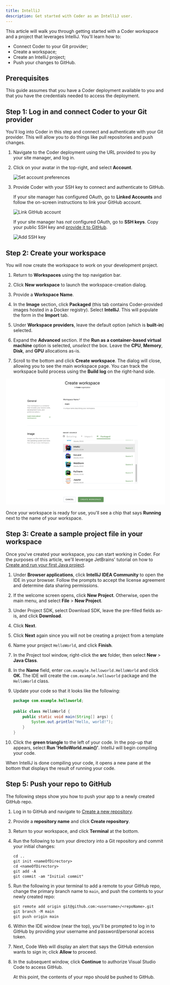 ```yaml
---
title: IntelliJ
description: Get started with Coder as an IntelliJ user.
---
```


This article will walk you through getting started with a Coder workspace and a
project that leverages IntelliJ. You'll learn how to:

- Connect Coder to your Git provider;
- Create a workspace;
- Create an IntelliJ project;
- Push your changes to GitHub.

## Prerequisites

This guide assumes that you have a Coder deployment available to you and that
you have the credentials needed to access the deployment.

## Step 1: Log in and connect Coder to your Git provider

You'll log into Coder in this step and connect and authenticate with your Git
provider. This will allow you to do things like pull repositories and push
changes.

1. Navigate to the Coder deployment using the URL provided to you by your site
   manager, and log in.

1. Click on your avatar in the top-right, and select **Account**.

   ![Set account preferences](../assets/getting-started/account-preferences.png)

1. Provide Coder with your SSH key to connect and authenticate to GitHub.

   If your site manager has configured OAuth, go to **Linked Accounts** and
   follow the on-screen instructions to link your GitHub account.

   ![Link GitHub account](../assets/getting-started/linked-accounts.png)

   If your site manager has _not_ configured OAuth, go to **SSH keys**. Copy
   your public SSH key and
   [provide it to GitHub](https://docs.github.com/en/authentication/connecting-to-github-with-ssh/adding-a-new-ssh-key-to-your-github-account).

   ![Add SSH key](../assets/getting-started/ssh-keys.png)

## Step 2: Create your workspace

You will now create the workspace to work on your development project.

1. Return to **Workspaces** using the top navigation bar.

1. Click **New workspace** to launch the workspace-creation dialog.

1. Provide a **Workspace Name**.

1. In the **Image** section, click **Packaged** (this tab contains
   Coder-provided images hosted in a Docker registry). Select **IntelliJ**. This
   will populate the form in the **Import** tab.

1. Under **Workspace providers**, leave the default option (which is
   **built-in**) selected.

1. Expand the **Advanced** section. If the **Run as a container-based virtual
   machine** option is selected, _unselect_ the box. Leave the **CPU**,
   **Memory**, **Disk**, and **GPU** allocations as-is.

1. Scroll to the bottom and click **Create workspace**. The dialog will close,
   allowing you to see the main workspace page. You can track the workspace
   build process using the **Build log** on the right-hand side.

![Create a workspace](../assets/getting-started/create-workspace-intellij.png)

Once your workspace is ready for use, you'll see a chip that says **Running**
next to the name of your workspace.

## Step 3: Create a sample project file in your workspace

Once you've created your workspace, you can start working in Coder. For the
purposes of this article, we'll leverage JetBrains' tutorial on how to
[Create and run your first Java project](https://www.jetbrains.com/help/idea/creating-and-running-your-first-java-application.html).

1. Under **Browser applications**, click **IntelliJ IDEA Community** to open the
   IDE in your browser. Follow the prompts to accept the license agreement and
   determine data sharing permissions.

1. If the welcome screen opens, click **New Project**. Otherwise, open the main
   menu, and select **File** > **New Project**.

1. Under Project SDK, select Download SDK, leave the pre-filled fields as-is,
   and click **Download**.

1. Click **Next**.

1. Click **Next** again since you will not be creating a project from a template

1. Name your project `HelloWorld`, and click **Finish**.

1. In the Project tool window, right-click the **src** folder, then select
   **New** > **Java Class**.

1. In the **Name** field, enter `com.example.helloworld.HelloWorld` and click
   **OK**. The IDE will create the `com.example.helloworld` package and the
   `HelloWorld` class.

1. Update your code so that it looks like the following:

   ```java
   package com.example.helloworld;

   public class HelloWorld {
       public static void main(String[] args) {
           System.out.println("Hello, world!");
       }
   }
   ```

1. Click the **green triangle** to the left of your code. In the pop-up that
   appears, select **Run 'HelloWorld.main()'**. IntelliJ will begin compiling
   your code.

When IntelliJ is done compiling your code, it opens a new pane at the bottom
that displays the result of running your code.

## Step 5: Push your repo to GitHub

The following steps show you how to push your app to a newly created GitHub
repo.

1. Log in to GitHub and navigate to
   [Create a new repository](https://github.com/new).

1. Provide a **repository name** and click **Create repository**.

1. Return to your workspace, and click **Terminal** at the bottom.

1. Run the following to turn your directory into a Git repository and commit
   your initial changes:

   ```console
   cd ..
   git init <nameOfDirectory>
   cd <nameOfDirectory>
   git add -A
   git commit -am "Initial commit"
   ```

1. Run the following in your terminal to add a remote to your GitHub repo,
   change the primary branch name to `main`, and push the contents to your newly
   created repo:

   ```console
   git remote add origin git@github.com:<username>/<repoName>.git
   git branch -M main
   git push origin main
   ```

1. Within the IDE window (near the top), you'll be prompted to log in to GitHub
   by providing your username and password/personal access token.

1. Next, Code Web will display an alert that says the GitHub extension wants to
   sign in; click **Allow** to proceed.

1. In the subsequent window, click **Continue** to authorize Visual Studio Code
   to access GitHub.

   At this point, the contents of your repo should be pushed to GitHub.
